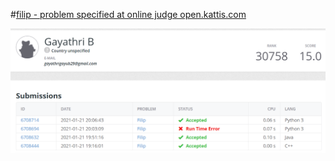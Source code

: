 #[filip - problem specified at online judge open.kattis.com](https://open.kattis.com/problems/filip)

![filip](filip.png)
